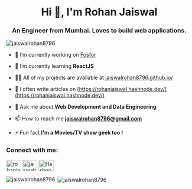 <h1 align="center">Hi 👋, I'm Rohan Jaiswal</h1>
<h3 align="center">An Engineer from Mumbai. Loves to build web applications.</h3>

<p align="left"> <img src="https://komarev.com/ghpvc/?username=jaiswalrohan8796&label=Profile%20views&color=0e75b6&style=flat" alt="jaiswalrohan8796" /> </p>

- 🔭 I’m currently working on [Fosfor](https://www.fosfor.com/lumin/)

- 🌱 I’m currently learning **ReactJS**

- 👨‍💻 All of my projects are available at [jaiswalrohan8796.github.io/](https://jaiswalrohan8796.github.io/)

- 📝 I often write articles on [https://rohanjaiswal.hashnode.dev/](https://rohanjaiswal.hashnode.dev/)

- 💬 Ask me about **Web Development and Data Engineering**

- 📫 How to reach me **jaiswalrohan8796@gmail.com**

- ⚡ Fun fact **I'm a Movies/TV show geek too !**

<h3 align="left">Connect with me:</h3>
<p align="left">
<a href="https://linkedin.com/in/rohanjaiswal" target="blank"><img align="center" src="https://img.icons8.com/fluent/48/000000/linkedin.png" alt="rohanjaiswal" height="30" width="40" /></a>
<a href="https://auth.geeksforgeeks.org/user/jaiswalrohan8796/profile" target="blank"><img align="center" src="https://img.icons8.com/color/48/000000/GeeksforGeeks.png" alt="jaiswalrohan8796/profile" height="30" width="40" /></a>
<a href="/https://rohanjaiswal.hashnode.dev/rss.xml" target="blank"><img align="center" src="https://res.cloudinary.com/rj-cloudinary/image/upload/v1620986237/hashnode_kg1koq.png" alt="Hashnode" height="30" width="40" /></a>
</p>



<p><img align="left" src="https://github-readme-stats.vercel.app/api/top-langs?username=jaiswalrohan8796&show_icons=true&locale=en&layout=compact" alt="jaiswalrohan8796" /></p>

<p>&nbsp;<img align="center" src="https://github-readme-stats.vercel.app/api?username=jaiswalrohan8796&show_icons=true&locale=en" alt="jaiswalrohan8796" /></p>
